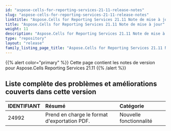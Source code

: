 ```yaml
---
id: "aspose-cells-for-reporting-services-21-11-release-notes"
slug: "aspose-cells-for-reporting-services-21-11-release-notes"
linktitle: "Aspose.Cells for Reporting Services 21.11 Note de mise à jour"
title: "Aspose.Cells for Reporting Services 21.11 Note de mise à jour"
weight: 11
description: "Aspose.Cells for Reporting Services 21.11 Note de mise à jour – the latest updates and fixes."
type: "repository"
layout: "release"
family_listing_page_title: "Aspose.Cells for Reporting Services 21.11 Note de mise à jour"
---
```

{{% alert color="primary" %}} 
Cette page contient les notes de version pour Aspose.Cells Reporting Services 21.11
{{% /alert %}} 
## **Liste complète des problèmes et améliorations couverts dans cette version**
|**IDENTIFIANT**|**Résumé**|**Catégorie**|
|:- |:- |:- |
|24992 |Prend en charge le format d'exportation PDF.|Nouvelle fonctionnalité|
